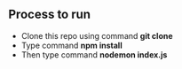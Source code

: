 ## Process to run
* Clone this repo using command **git clone**
* Type command **npm install**
* Then type command **nodemon index.js**
